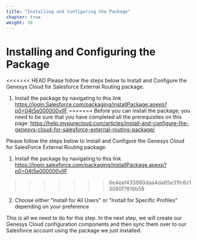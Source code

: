 ```yaml
---
title: "Installing and Configuring the Package"
chapter: true
weight: 30
---
```


# Installing and Configuring the Package
<<<<<<< HEAD
Please follow the steps below to Install and Configure the Genesys Cloud for Salesforce External Routing package.
1. Install the package by navigating to this link https://login.Salesforce.com/packaging/installPackage.apexp?p0=04t5e000000vlIF
=======
Before you can install the package, you need to be sure that you have completed all the prerequisites on this page: https://help.mypurecloud.com/articles/install-and-configure-the-genesys-cloud-for-salesforce-external-routing-package/

Please follow the steps below to Install and Configure the Genesys Cloud for SalesForce External Routing package.
1. Install the package by navigating to this link https://login.salesforce.com/packaging/installPackage.apexp?p0=04t5e000000vlIF
>>>>>>> 6e4eaf433880daa4da65e31fc6c13080f7816b58
2. Choose either "Install for All Users" or "Install for Specific Profiles" depending on your preference

This is all we need to do for this step. In the next step, we will create our Genesys Cloud configuration components and then sync them over to our Salesforce account using the package we just installed.